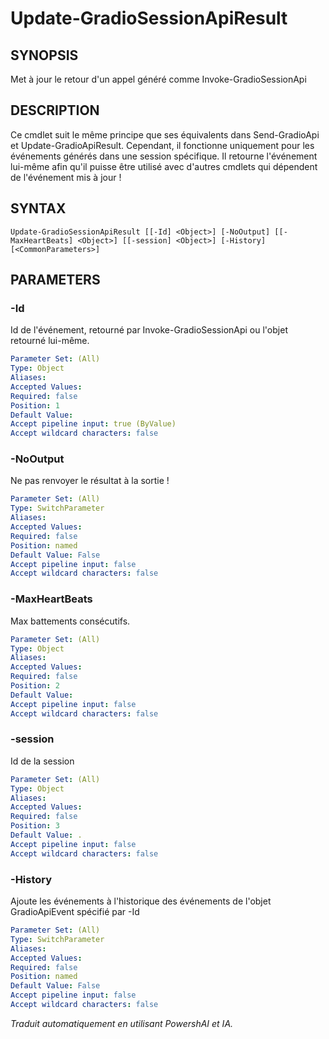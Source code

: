 ﻿---
external help file: powershai-help.xml
schema: 2.0.0
powershai: true
---

# Update-GradioSessionApiResult

## SYNOPSIS <!--!= @#Synop !-->
Met à jour le retour d'un appel généré comme Invoke-GradioSessionApi

## DESCRIPTION <!--!= @#Desc !-->
Ce cmdlet suit le même principe que ses équivalents dans Send-GradioApi et Update-GradioApiResult.
Cependant, il fonctionne uniquement pour les événements générés dans une session spécifique.
Il retourne l'événement lui-même afin qu'il puisse être utilisé avec d'autres cmdlets qui dépendent de l'événement mis à jour !

## SYNTAX <!--!= @#Syntax !-->

```
Update-GradioSessionApiResult [[-Id] <Object>] [-NoOutput] [[-MaxHeartBeats] <Object>] [[-session] <Object>] [-History] [<CommonParameters>]
```

## PARAMETERS <!--!= @#Params !-->

### -Id
Id de l'événement, retourné par Invoke-GradioSessionApi ou l'objet retourné lui-même.

```yml
Parameter Set: (All)
Type: Object
Aliases: 
Accepted Values: 
Required: false
Position: 1
Default Value: 
Accept pipeline input: true (ByValue)
Accept wildcard characters: false
```

### -NoOutput
Ne pas renvoyer le résultat à la sortie !

```yml
Parameter Set: (All)
Type: SwitchParameter
Aliases: 
Accepted Values: 
Required: false
Position: named
Default Value: False
Accept pipeline input: false
Accept wildcard characters: false
```

### -MaxHeartBeats
Max battements consécutifs.

```yml
Parameter Set: (All)
Type: Object
Aliases: 
Accepted Values: 
Required: false
Position: 2
Default Value: 
Accept pipeline input: false
Accept wildcard characters: false
```

### -session
Id de la session

```yml
Parameter Set: (All)
Type: Object
Aliases: 
Accepted Values: 
Required: false
Position: 3
Default Value: .
Accept pipeline input: false
Accept wildcard characters: false
```

### -History
Ajoute les événements à l'historique des événements de l'objet GradioApiEvent spécifié par -Id

```yml
Parameter Set: (All)
Type: SwitchParameter
Aliases: 
Accepted Values: 
Required: false
Position: named
Default Value: False
Accept pipeline input: false
Accept wildcard characters: false
```


<!--PowershaiAiDocBlockStart-->
_Traduit automatiquement en utilisant PowershAI et IA._
<!--PowershaiAiDocBlockEnd-->
